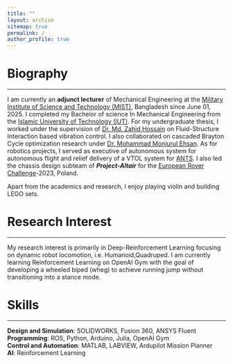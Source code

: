 ```yaml
---
title: ""
layout: archive
sitemap: true
permalink: /
author_profile: true
---
```


<!--<img src="/assets/images/Rishad_side_view.jpg" width="340px" alt="Nora Loose" align="right" padding="20px" />-->


# Biography
---
I am currently an **adjunct lecturer** of Mechanical Engineering at the [Military Institute of Science and Technology (MIST)](https://mist.ac.bd/), Bangladesh since June 01, 2025. I completed my Bachelor of science In Mechanical Engineering from the [Islamic University of Technology (IUT)](https://www.iutoic-dhaka.edu/). For my undergraduate thesis, I worked under the supervision of [Dr. Md. Zahid Hossain](https://mpe.iutoic-dhaka.edu/profile/zahid/education) on Fluid-Structure Interaction based vibration control. I also collaborated on cascaded Brayton Cycle optimization research under [Dr. Mohammad Monjurul Ehsan](https://mpe.iutoic-dhaka.edu/profile/ehsan/education). As for robotics projects, I served as executive of autonomous system for autonomous flight and relief delivery of a VTOL system for [ANTS](https://www.linkedin.com/company/bewithants/posts/?feedView=all). I also led the chassis design subteam of ***Project-Altair*** for the [European Rover Challenge](https://roverchallenge.eu/)-2023, Poland. 

Apart from the academics and research, I enjoy playing violin and building LEGO sets.


# Research Interest
---
My research interest is primarily in Deep-Reinforcement Learning focusing on dynamic robot locomotion, i.e. Humanoid,Quadruped. I am currently learning Reinforcement Learning on OpenAI Gym with the goal of developing a wheeled biped (wheg) to achieve running jump without transitioning into a stance mode.  


# Skills
---
**Design and Simulation**: SOLIDWORKS, Fusion 360, ANSYS Fluent  
**Programming**: ROS, Python, Arduino, Julia, OpenAI Gym  
**Control and Automation**: MATLAB, LABVIEW, Ardupilot Mission Planner  
**AI**: Reinforcement Learning
